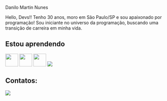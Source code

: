 Danilo Martin Nunes



Hello, Devs!!
Tenho 30 anos, moro em São Paulo/SP e sou apaixonado por programação! Sou iniciante no universo da programação, buscando uma transição de carreira em minha vida.

## Estou aprendendo

<img src="https://cdn.jsdelivr.net/gh/devicons/devicon/icons/java/java-original.svg" width="40" height="40"/> 
<img src="https://cdn.jsdelivr.net/gh/devicons/devicon/icons/linux/linux-original.svg" width="40" height="40"/>
<img src="https://cdn.jsdelivr.net/gh/devicons/devicon/icons/git/git-original.svg" width="40" height="40"/>
<img src="https://cdn.jsdelivr.net/gh/devicons/devicon/icons/github/github-original-wordmark.svg" />


## Contatos:

<div>
<a href="https://www.linkedin.com/in/danilo-nunes-martin/" target="_blank"><img src="https://img.shields.io/badge/-LinkedIn-%230077B5?style=for-the-badge&logo=linkedin&logoColor=white" target="_blank"></a>   
</div>
 
